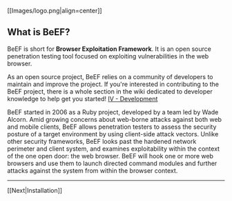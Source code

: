[[Images/logo.png|align=center]]

##  What is BeEF?

BeEF is short for **Browser Exploitation Framework**. It is an open source penetration testing tool focused on exploiting vulnerabilities in the web browser.

As an open source project, BeEF relies on a community of developers to maintain and improve the project. If you're interested in contributing to the BeEF project, there is a whole section in the wiki dedicated to developer knowledge to help get you started! [IV - Development](https://github.com/beefproject/beef/wiki/ActiveRecord)

BeEF started in 2006 as a Ruby project, developed by a team led by Wade Alcorn. Amid growing concerns about web-borne attacks against both web and mobile clients, BeEF allows penetration testers to assess the security posture of a target environment by using client-side attack vectors. Unlike other security frameworks, BeEF looks past the hardened network perimeter and client system, and examines exploitability within the context of the one open door: the web browser. BeEF will hook one or more web browsers and use them to launch directed command modules and further attacks against the system from within the browser context.


***
[[Next|Installation]]
